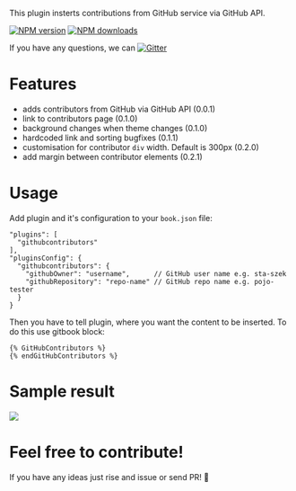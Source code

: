 This plugin insterts contributions from GitHub service via GitHub API.

<span class="badge-npmversion"><a href="https://npmjs.org/package/gitbook-plugin-githubcontributors" title="View this project on NPM"><img src="https://img.shields.io/npm/v/gitbook-plugin-githubcontributors.svg" alt="NPM version" /></a></span>
<span class="badge-npmdownloads"><a href="https://npmjs.org/package/gitbook-plugin-githubcontributors" title="View this project on NPM"><img src="https://img.shields.io/npm/dm/gitbook-plugin-githubcontributors.svg" alt="NPM downloads" /></a></span>

If you have any questions, we can [![Gitter](https://badges.gitter.im/pojo-tester/gitbook-plugins.svg)](https://gitter.im/pojo-tester/gitbook-plugins?utm_source=badge&utm_medium=badge&utm_campaign=pr-badge)

# Features

* adds contributors from GitHub via GitHub API (0.0.1)
* link to contributors page (0.1.0)
* background changes when theme changes (0.1.0)
* hardcoded link and sorting bugfixes (0.1.1)
* customisation for contributor `div` width. Default is 300px (0.2.0)
* add margin between contributor elements (0.2.1)

# Usage

Add plugin and it's configuration to your `book.json` file:

```
"plugins": [
  "githubcontributors"
],
"pluginsConfig": {
  "githubcontributors": {
    "githubOwner": "username",      // GitHub user name e.g. sta-szek
    "githubRepository": "repo-name" // GitHub repo name e.g. pojo-tester
  }
}
```

Then you have to tell plugin, where you want the content to be inserted.
To do this use gitbook block:

```
{% GitHubContributors %}
{% endGitHubContributors %}
```

# Sample result
![](examples/example.png)

# Feel free to contribute!
If you have any ideas just rise and issue or send PR! :beers:
